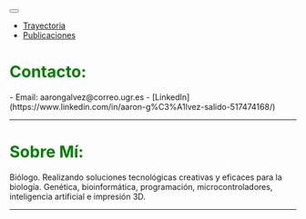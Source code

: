 <div class="navbar navbar-inverse navbar-fixed-top">
    <div class="container">
        <div class="navbar-header">
            <button type="button" class="navbar-toggle" data-toggle="collapse" data-target=".navbar-collapse">
                <span class="icon-bar"></span>
                <span class="icon-bar"></span>
                <span class="icon-bar"></span>
            </button>
        </div>
        <div class="navbar-collapse collapse">
            <ul class="nav navbar-nav">                        
                <li><a runat="server" href="https://github.com/AaronGS1999/aarongs.github.io/blob/main/Trayectoria.md">Trayectoria</a></li>
                <li><a runat="server" href="https://github.com/AaronGS1999/aarongs.github.io/blob/main/Publicaciones.md">Publicaciones</a></li>
            </ul>
        </div>
    </div>
</div>
<H1><span style="color:green">Contacto:</span></H1>
- Email: aarongalvez@correo.ugr.es
- [LinkedIn](https://www.linkedin.com/in/aaron-g%C3%A1lvez-salido-517474168/)


---
<H1><span style="color:green">Sobre Mí:</span></H1>
<p class="text-justify">Biólogo. Realizando soluciones tecnológicas creativas y eficaces para la biología. Genética, bioinformática, programación, microcontroladores, inteligencia artificial e impresión 3D.</p>

---
